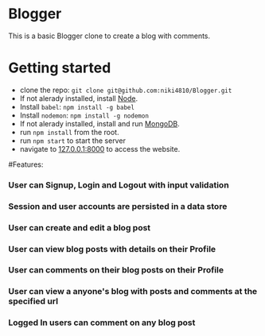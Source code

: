 # Blogger
This is a basic Blogger clone to create a blog with comments.

# Getting started

- clone the repo: `git clone git@github.com:niki4810/Blogger.git`
- If not alerady installed, install [Node](http://nodejs.org).
- Install `babel`: `npm install -g babel`
- Install `nodemon`: `npm install -g nodemon`
- If not alerady installed, install and run [MongoDB](http://docs.mongodb.org/manual/installation/).
- run `npm install` from the root.
- run `npm start` to start the server
- navigate to [127.0.0.1:8000](http://127.0.0.1:8000/) to access the website.

#Features:

### User can Signup, Login and Logout with input validation

### Session and user accounts are persisted in a data store

### User can create and edit a blog post

### User can view blog posts with details on their Profile

### User can comments on their blog posts on their Profile

### User can view a anyone's blog with posts and comments at the specified url

### Logged In users can comment on any blog post

